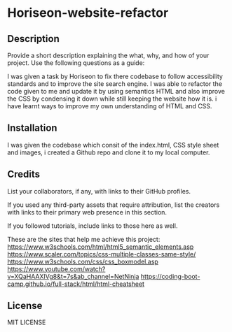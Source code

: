 # Horiseon-website-refactor



## Description

Provide a short description explaining the what, why, and how of your project. Use the following questions as a guide:

I was given a task by Horiseon to fix there codebase to follow accessibility standards and to improve the site search engine. I was able to refactor the code given to me and update it by using semantics HTML and also improve the CSS by condensing it down while still keeping the website how it is. i have learnt ways to improve my own understanding of HTML and CSS. 

## Installation

I was given the codebase which consit of the index.html, CSS style sheet and images, i created a Github repo and clone it to my local computer.


## Credits

List your collaborators, if any, with links to their GitHub profiles.

If you used any third-party assets that require attribution, list the creators with links to their primary web presence in this section.

If you followed tutorials, include links to those here as well.

These are the sites that help me achieve this project:
https://www.w3schools.com/html/html5_semantic_elements.asp
https://www.scaler.com/topics/css-multiple-classes-same-style/
https://www.w3schools.com/css/css_boxmodel.asp
https://www.youtube.com/watch?v=XQaHAAXIVg8&t=7s&ab_channel=NetNinja
https://coding-boot-camp.github.io/full-stack/html/html-cheatsheet


## License

MIT LICENSE
